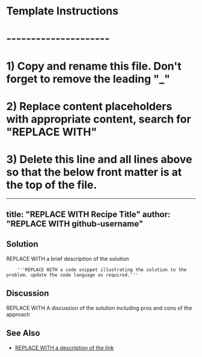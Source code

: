 # Template Instructions
# ---------------------
# 1) Copy and rename this file. Don't forget to remove the leading "_" 
# 2) Replace content placeholders with appropriate content, search for "REPLACE WITH"
# 3) Delete this line and all lines above so that the below front matter is at the top of the file.
---
title: "REPLACE WITH Recipe Title"
author: "REPLACE WITH github-username"
---

## Solution

REPLACE WITH a brief description of the solution

```
    '''REPLACE WITH a code snippet illustrating the solution to the problem. update the code language as required.'''
```

## Discussion

REPLACE WITH A discussion of the solution including pros and cons of the approach

## See Also

- [REPLACE WITH a description of the link](http://www.google.com)
